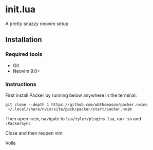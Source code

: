 # init.lua

A pretty snazzy neovim setup

## Installation

### Required tools

* Git
* Neovim 9.0+

### Instructions

First install Packer by running below anywhere in the terminal:

```
git clone --depth 1 https://github.com/wbthomason/packer.nvim\
 ~/.local/share/nvim/site/pack/packer/start/packer.nvim
```

Then open `nvim`, navigate to `lua/tyler/plugins.lua`, run `:so` and `:PackerSync`

Close and then reopen vim

Voila
